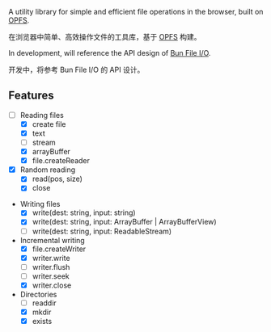 A utility library for simple and efficient file operations in the browser, built on [OPFS](https://developer.mozilla.org/en-US/docs/Web/API/File_System_API/Origin_private_file_system).

在浏览器中简单、高效操作文件的工具库，基于 [OPFS](https://developer.mozilla.org/en-US/docs/Web/API/File_System_API/Origin_private_file_system) 构建。

In development, will reference the API design of [Bun File I/O](https://bun.sh/docs/api/file-io).

开发中，将参考 Bun File I/O 的 API 设计。

## Features

- [ ] Reading files
  - [x] create file
  - [x] text
  - [ ] stream
  - [x] arrayBuffer
  - [x] file.createReader
- [x] Random reading
  - [x] read(pos, size)
  - [x] close
- Writing files
  - [x] write(dest: string, input: string)
  - [x] write(dest: string, input: ArrayBuffer | ArrayBufferView)
  - [ ] write(dest: string, input: ReadableStream)
- Incremental writing
  - [x] file.createWriter
  - [x] writer.write
  - [ ] writer.flush
  - [ ] writer.seek
  - [x] writer.close
- Directories
  - [ ] readdir
  - [x] mkdir
  - [x] exists
